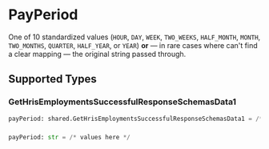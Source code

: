 # PayPeriod

One of 10 standardized values (`HOUR`, `DAY`, `WEEK`, `TWO_WEEKS`, `HALF_MONTH`, `MONTH`, `TWO_MONTHS`, `QUARTER`, `HALF_YEAR`, or `YEAR`) **or** — in rare cases where can't find a clear mapping — the original string passed through.


## Supported Types

### GetHrisEmploymentsSuccessfulResponseSchemasData1

```python
payPeriod: shared.GetHrisEmploymentsSuccessfulResponseSchemasData1 = /* values here */
```

### 

```python
payPeriod: str = /* values here */
```

